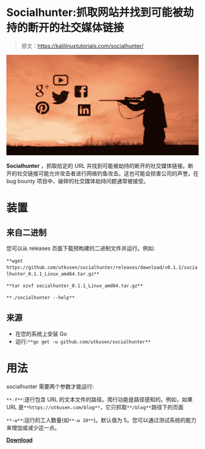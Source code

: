 # Socialhunter:抓取网站并找到可能被劫持的断开的社交媒体链接

> 原文：<https://kalilinuxtutorials.com/socialhunter/>

[![](img/72838c35f8a1007ec22030bc527a1861.png)](https://blogger.googleusercontent.com/img/b/R29vZ2xl/AVvXsEhv983PGdpuFV9Cqj760j7YYTbFHuoCP-s3AtzRVtUJswgWEGMGJuAm-QY4HqlmJhflfxnyjVqOtHA8iX86EeHagJ-4TLnxDN-qy-clHLwFO3hOOCNIljj2verAcZj2ECe8foK7A4dovNk8z8OI_jgZAkjmM_MJqU7PthDTveuR93O1SgdMLg66P_pz/s728/download%20(1).png)

**Socialhunter** ，抓取给定的 URL 并找到可能被劫持的断开的社交媒体链接。断开的社交链接可能允许攻击者进行网络钓鱼攻击。这也可能会损害公司的声誉。在 bug bounty 项目中，破碎的社交媒体劫持问题通常被接受。

# 装置

## 来自二进制

您可以从 releases 页面下载预构建的二进制文件并运行。例如:

`**wget https://github.com/utkusen/socialhunter/releases/download/v0.1.1/socialhunter_0.1.1_Linux_amd64.tar.gz**`

`**tar xzvf socialhunter_0.1.1_Linux_amd64.tar.gz**`

`**./socialhunter --help**`

## 来源

*   在您的系统上安装 Go
*   运行:`**go get -u github.com/utkusen/socialhunter**`

# 用法

socialhunter 需要两个参数才能运行:

`**-f**`:逐行包含 URL 的文本文件的路径。爬行功能是路径感知的。例如，如果 URL 是`**https://utkusen.com/blog**`，它只抓取`**/blog**`路径下的页面

`**-w**`:运行的工人数量(如`**-w 10**`)。默认值为 5。您可以通过测试系统的能力来增加或减少这一点。

[**Download**](https://github.com/utkusen/socialhunter)
